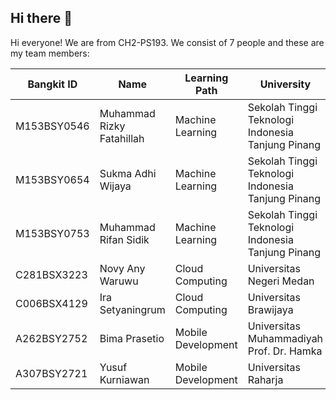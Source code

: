 ## Hi there 👋

<!--

**Here are some ideas to get you started:**

🙋‍♀️ A short introduction - what is your organization all about?
🌈 Contribution guidelines - how can the community get involved?
👩‍💻 Useful resources - where can the community find your docs? Is there anything else the community should know?
🍿 Fun facts - what does your team eat for breakfast?
🧙 Remember, you can do mighty things with the power of [Markdown](https://docs.github.com/github/writing-on-github/getting-started-with-writing-and-formatting-on-github/basic-writing-and-formatting-syntax)
-->

Hi everyone! We are from CH2-PS193. We consist of 7 people and these are my team members:

| Bangkit ID | Name     | Learning Path   | University  |LinkedIn |
| ---        | ---      | ---             | ---         | ---       |
| M153BSY0546 | Muhammad Rizky Fatahillah | Machine Learning | Sekolah Tinggi Teknologi Indonesia Tanjung Pinang | [![text](https://img.shields.io/badge/LinkedIn-0077B5?style=for-the-badge&logo=linkedin&logoColor=white)](https://www.linkedin.com/in/muhammad-rizky-fatahillah-50903b267/) |
| M153BSY0654 | Sukma Adhi Wijaya | Machine Learning | Sekolah Tinggi Teknologi Indonesia Tanjung Pinang | [![text](https://img.shields.io/badge/LinkedIn-0077B5?style=for-the-badge&logo=linkedin&logoColor=white)](https://www.linkedin.com/in/sukma-adhi-wijaya-aa1659180/) |
| M153BSY0753 | Muhammad Rifan Sidik | Machine Learning | Sekolah Tinggi Teknologi Indonesia Tanjung Pinang | [![text](https://img.shields.io/badge/LinkedIn-0077B5?style=for-the-badge&logo=linkedin&logoColor=white)](https://www.linkedin.com/in/rifan-sidik-4109081b5/) |
| C281BSX3223 | Novy Any Waruwu | Cloud Computing | Universitas Negeri Medan | [![text](https://img.shields.io/badge/LinkedIn-0077B5?style=for-the-badge&logo=linkedin&logoColor=white)](https://www.linkedin.com/in/novy-any-waruwu/) |
| C006BSX4129 | Ira Setyaningrum | Cloud Computing | Universitas Brawijaya | [![text](https://img.shields.io/badge/LinkedIn-0077B5?style=for-the-badge&logo=linkedin&logoColor=white)](https://www.linkedin.com/in/ira-setyaningrum/) |
| A262BSY2752 | Bima Prasetio | Mobile Development | Universitas Muhammadiyah Prof. Dr. Hamka | [![text](https://img.shields.io/badge/LinkedIn-0077B5?style=for-the-badge&logo=linkedin&logoColor=white)](https://www.linkedin.com/in/bimamib16/) |
| A307BSY2721 | Yusuf Kurniawan | Mobile Development | Universitas Raharja | [![text](https://img.shields.io/badge/LinkedIn-0077B5?style=for-the-badge&logo=linkedin&logoColor=white)](https://www.linkedin.com/in/yusuf-kurniawan-3b6948288/) |
